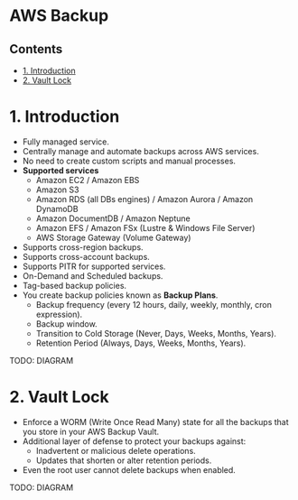 # AWS Backup <!-- omit in toc -->

## Contents <!-- omit in toc -->

- [1. Introduction](#1-introduction)
- [2. Vault Lock](#2-vault-lock)

# 1. Introduction

- Fully managed service.
- Centrally manage and automate backups across AWS services.
- No need to create custom scripts and manual processes.
- **Supported services**
  - Amazon EC2 / Amazon EBS
  - Amazon S3
  - Amazon RDS (all DBs engines) / Amazon Aurora / Amazon DynamoDB
  - Amazon DocumentDB / Amazon Neptune
  - Amazon EFS / Amazon FSx (Lustre & Windows File Server)
  - AWS Storage Gateway (Volume Gateway)
- Supports cross-region backups.
- Supports cross-account backups.
- Supports PITR for supported services.
- On-Demand and Scheduled backups.
- Tag-based backup policies.
- You create backup policies known as **Backup Plans**.
  - Backup frequency (every 12 hours, daily, weekly, monthly, cron expression).
  - Backup window.
  - Transition to Cold Storage (Never, Days, Weeks, Months, Years).
  - Retention Period (Always, Days, Weeks, Months, Years).

TODO: DIAGRAM

# 2. Vault Lock

- Enforce a WORM (Write Once Read Many) state for all the backups that you store in your AWS Backup Vault.
- Additional layer of defense to protect your backups against:
  - Inadvertent or malicious delete operations.
  - Updates that shorten or alter retention periods.
- Even the root user cannot delete backups when enabled.

TODO: DIAGRAM
